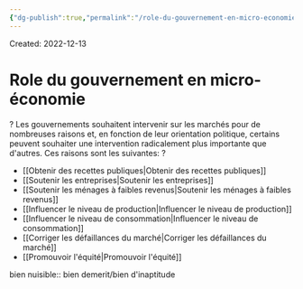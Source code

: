 ```yaml
---
{"dg-publish":true,"permalink":"/role-du-gouvernement-en-micro-economie/","tags":["economy","gardenEntry","gardenEntry","gardenEntry","gardenEntry","gardenEntry","gardenEntry","gardenEntry","gardenEntry","gardenEntry"]}
---
```


Created: 2022-12-13

# Role du gouvernement en micro-économie
?
Les gouvernements souhaitent intervenir sur les marchés pour de nombreuses raisons et, en fonction de leur orientation politique, certains peuvent souhaiter une intervention radicalement plus importante que d'autres. Ces raisons sont les suivantes:
?
- [[Obtenir des recettes publiques\|Obtenir des recettes publiques]]
- [[Soutenir les entreprises\|Soutenir les entreprises]]
- [[Soutenir les ménages à faibles revenus\|Soutenir les ménages à faibles revenus]]
- [[Influencer le niveau de production\|Influencer le niveau de production]]
- [[Influencer le niveau de consommation\|Influencer le niveau de consommation]]
- [[Corriger les défaillances du marché\|Corriger les défaillances du marché]]
- [[Promouvoir l'équité\|Promouvoir l'équité]]
<!--SR:!2023-08-05,109,190-->

bien nuisible:: bien demerit/bien d'inaptitude
<!--SR:!2024-03-05,257,270-->

<!--SR:!2023-03-11,45,210-->
